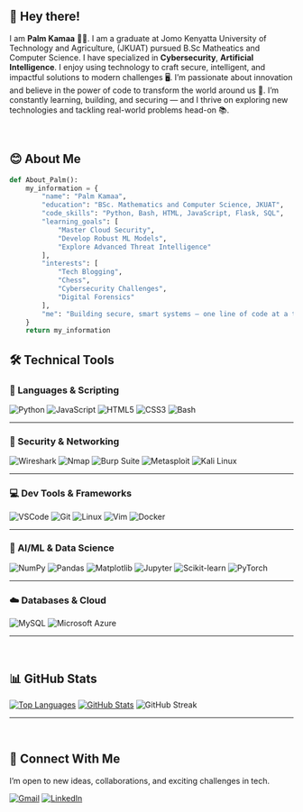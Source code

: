 ## :wave: Hey there!

I am **Palm Kamaa** 👨‍💻. I am a graduate at Jomo Kenyatta University of Technology and Agriculture, (JKUAT) pursued B.Sc Matheatics and Computer Science. I have specialized in **Cybersecurity**, **Artificial Intelligence**. I enjoy using technology to craft secure, intelligent, and impactful solutions to modern challenges :desktop_computer:. I’m passionate about innovation and believe in the power of code to transform the world around us :mag_right:. I’m constantly learning, building, and securing — and I thrive on exploring new technologies and tackling real-world problems head-on :books:.

<br/>

## :blush: About Me

```python
def About_Palm():
    my_information = {
        "name": "Palm Kamaa",
        "education": "BSc. Mathematics and Computer Science, JKUAT",
        "code_skills": "Python, Bash, HTML, JavaScript, Flask, SQL",
        "learning_goals": [
            "Master Cloud Security",
            "Develop Robust ML Models",
            "Explore Advanced Threat Intelligence"
        ],
        "interests": [
            "Tech Blogging",
            "Chess",
            "Cybersecurity Challenges",
            "Digital Forensics"
        ],
        "me": "Building secure, smart systems — one line of code at a time!"
    }
    return my_information
```

## 🛠️ Technical Tools

### 📜 Languages & Scripting

![Python](https://img.shields.io/badge/Python-3776AB?style=for-the-badge&logo=python&logoColor=white)
![JavaScript](https://img.shields.io/badge/JavaScript-F7DF1E?style=for-the-badge&logo=javascript&logoColor=black)
![HTML5](https://img.shields.io/badge/HTML5-E34F26?style=for-the-badge&logo=html5&logoColor=white)
![CSS3](https://img.shields.io/badge/CSS3-1572B6?style=for-the-badge&logo=css3&logoColor=white)
![Bash](https://img.shields.io/badge/Bash-121011?style=for-the-badge&logo=gnubash&logoColor=white)

---


### 🔐 Security & Networking

![Wireshark](https://img.shields.io/badge/Wireshark-1679A7?style=for-the-badge&logo=wireshark&logoColor=white)
![Nmap](https://img.shields.io/badge/Nmap-00457C?style=for-the-badge&logo=nmap&logoColor=white)
![Burp Suite](https://img.shields.io/badge/Burp%20Suite-ff6600?style=for-the-badge&logo=burp&logoColor=white)
![Metasploit](https://img.shields.io/badge/Metasploit-000000?style=for-the-badge&logo=metasploit&logoColor=white)
![Kali Linux](https://img.shields.io/badge/Kali_Linux-557C94?style=for-the-badge&logo=kalilinux&logoColor=white)

---

### 💻 Dev Tools & Frameworks

![VSCode](https://img.shields.io/badge/VSCode-0078D4?style=for-the-badge&logo=visualstudiocode&logoColor=white)
![Git](https://img.shields.io/badge/Git-F05032?style=for-the-badge&logo=git&logoColor=white)
![Linux](https://img.shields.io/badge/Linux-FCC624?style=for-the-badge&logo=linux&logoColor=black)
![Vim](https://img.shields.io/badge/VIM-11AB00?style=for-the-badge&logo=vim&logoColor=white)
![Docker](https://img.shields.io/badge/Docker-2496ED?style=for-the-badge&logo=docker&logoColor=white)

---

### 🤖 AI/ML & Data Science

![NumPy](https://img.shields.io/badge/NumPy-013243?style=for-the-badge&logo=numpy&logoColor=white)
![Pandas](https://img.shields.io/badge/Pandas-150458?style=for-the-badge&logo=pandas&logoColor=white)
![Matplotlib](https://img.shields.io/badge/Matplotlib-000000?style=for-the-badge&logo=matplotlib&logoColor=white)
![Jupyter](https://img.shields.io/badge/Jupyter-F37626?style=for-the-badge&logo=jupyter&logoColor=white)
![Scikit-learn](https://img.shields.io/badge/Scikit--learn-F7931E?style=for-the-badge&logo=scikit-learn&logoColor=white)
![PyTorch](https://img.shields.io/badge/PyTorch-EE4C2C?style=for-the-badge&logo=pytorch&logoColor=white)

---

### ☁️ Databases & Cloud

![MySQL](https://img.shields.io/badge/MySQL-4479A1?style=for-the-badge&logo=mysql&logoColor=white)
![Microsoft Azure](https://img.shields.io/badge/Azure-0078D4?style=for-the-badge&logo=microsoft-azure&logoColor=white)

---

<br/>

## 📊 GitHub Stats

[![Top Languages](https://github-readme-stats.vercel.app/api/top-langs/?username=Palmkamaa&layout=donut&theme=radical)](https://github.com/PalmKamaa )
[![GitHub Stats](https://github-readme-stats.vercel.app/api?username=Palmkamaa&theme=radical&show_icons=true)](https://github.com/PalmKamaa )
![GitHub Streak](https://github-readme-streak-stats.herokuapp.com/?user=PalmKamaa&theme=radical)

---

<br/>

## 🔗 Connect With Me

I’m open to new ideas, collaborations, and exciting challenges in tech.

[![Gmail](https://img.shields.io/badge/Gmail-D14836?style=for-the-badge&logo=gmail&logoColor=white)](mailto:palmkamauk@gmail.com)
[![LinkedIn](https://img.shields.io/badge/LinkedIn-0077B5?style=for-the-badge&logo=linkedin&logoColor=white)](https://www.linkedin.com/in/palm-kamau-90698b26a/)


